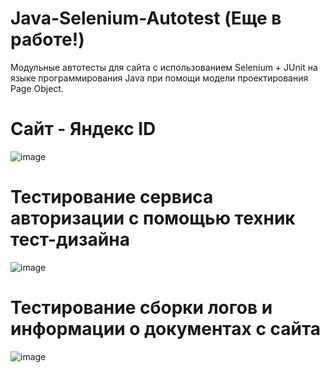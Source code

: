 # Java-Selenium-Autotest (Еще в работе!)
Модульные автотесты для сайта с использованием Selenium + JUnit на языке программирования Java при помощи модели проектирования Page Object.

# Сайт - Яндекс ID
![image](https://github.com/az3l1t/Java-Selenium-Autotest/assets/126178814/4342a8e5-4694-4a07-b4da-7e61f1bc2365)

# Тестирование сервиса авторизации с помощью техник тест-дизайна
![image](https://github.com/az3l1t/Java-Selenium-Autotest/assets/126178814/2e8be5d4-3ea8-4bde-97d4-a08cb1b81b36)

# Тестирование сборки логов и информации о документах с сайта
![image](https://github.com/az3l1t/Java-Selenium-Autotest/assets/126178814/922c9223-2154-4e5f-9dac-d968c7a084e0)
